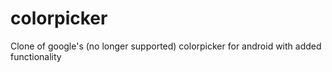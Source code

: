 # colorpicker
Clone of google's (no longer supported) colorpicker for android with added functionality
